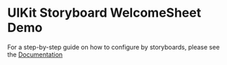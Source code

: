 # UIKit Storyboard WelcomeSheet Demo

For a step-by-step guide on how to configure by storyboards, please see the [Documentation](../../Documentation/UIKit/Readme.md)